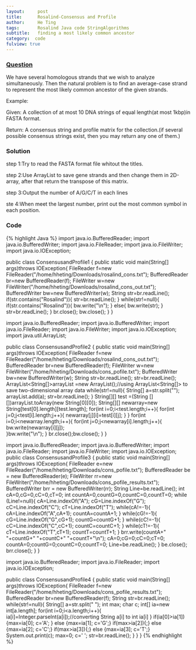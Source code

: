 ```yaml
---
layout:     post
title:      Rosalind-Consensus and Profile
author:     He Ting
tags:       Rosalind Java code StringAlgorithms
subtitle:   finding a most likely common ancestor
category:  code
fulview: true
---
```

### [Question](http://rosalind.info/problems/cons/)
We have several homologous strands that we wish to analyze simultaneously. Then the natural problem is to find an average-case strand to represent the most likely common ancestor of the given strands.

Example:

Given: A collection of at most 10 DNA strings of equal length(at most 1kbp)in FASTA format.

Return: A consensus string and profile matrix for the collection.(if several possible consensus strings exist, then you may return any one of them.)

### Solution
step 1:Try to read the FASTA format file whitout the titles.

step 2:Use ArrayList to save gene strands and then change them in 2D-array, after that return the transpose of this matrix.

step 3:Output the number of A/G/C/T in each lines

ste 4:When meet the largest number, print out the most common symbol in each position.

### Code
{% highlight Java %}
import java.io.BufferedReader;
import java.io.BufferedWriter;
import java.io.FileReader;
import java.io.FileWriter;
import java.io.IOException;

public class ConsensusandProfile1 {
public static void main(String[] args)throws IOException{
	FileReader f=new FileReader("/home/hheting/Downloads/rosalind_cons.txt");
	BufferedReader br=new BufferedReader(f);
	FileWriter w=new FileWriter("/home/hheting/Downloads/rosalind_cons_out.txt");
	BufferedWriter bw=new BufferedWriter(w);
	String str=br.readLine();
	if(str.contains("Rosalind")){
		str=br.readLine();
	}
	while(str!=null){
		if(str.contains("Rosalind")){
			bw.write("\n");
		}
		else{
			bw.write(str);
		}
		str=br.readLine();
	}
	br.close();
	bw.close();
}
}


import java.io.BufferedReader;
import java.io.BufferedWriter;
import java.io.FileReader;
import java.io.FileWriter;
import java.io.IOException;
import java.util.ArrayList;

public class ConsensusandProfile2 {
public static void main(String[] args)throws IOException{
	FileReader f=new FileReader("/home/hheting/Downloads/rosalind_cons_out.txt");
	BufferedReader br=new BufferedReader(f);
	FileWriter w=new FileWriter("/home/hheting/Downloads/cons_pofile.txt");
	BufferedWriter bw=new BufferedWriter(w);
	String str=br.readLine();
	str=br.readLine();
	ArrayList<String[]>arrayList =new ArrayList();//using ArrayList<String[]> to save two-dimensional array data
	while(str!=null){
		String[] a=str.split("");
			arrayList.add(a);
			str=br.readLine();
	}
	String[][] test =(String [][])arrayList.toArray(new String[0][0]);
	String[][] newarray=new String[test[0].length][test.length];
	for(int i=0;i<test.length;i++){
		for(int j=0;j<test[i].length;j++){
			newarray[j][i]=test[i][j];
			}
	}
	for(int i=0;i<newarray.length;i++){
		for(int j=0;j<newarray[i].length;j++){
			bw.write(newarray[i][j]);	
		}bw.write("\n");
	}
	br.close();bw.close();
}
}


import java.io.BufferedReader;
import java.io.BufferedWriter;
import java.io.FileReader;
import java.io.FileWriter;
import java.io.IOException;
public class ConsensusandProfile3 {
	public static void main(String[] args)throws IOException{
	FileReader e=new FileReader("/home/hheting/Downloads/cons_pofile.txt");
	BufferedReader be = new BufferedReader(e);
	FileWriter rr=new FileWriter("/home/hheting/Downloads/cons_pofile_results.txt");
	BufferedWriter brr = new BufferedWriter(rr);
	String Line=be.readLine();
	int cA=0,cG=0,cC=0,cT=0;
	int countA=0,countG=0,countC=0,countT=0;
	while (Line!=null){
		cA=Line.indexOf("A");
		cG=Line.indexOf("G");
		cC=Line.indexOf("C");
		cT=Line.indexOf("T");
		while(cA!=-1){
			cA=Line.indexOf("A",cA+1);
			countA=countA+1;
		}
		while(cG!=-1){
			cG=Line.indexOf("G",cG+1);
			countG=countG+1;
		}
		while(cC!=-1){
			cC=Line.indexOf("C",cC+1);
			countC=countC+1;
		}
		while(cT!=-1){
			cT=Line.indexOf("T",cT+1);
			countT=countT+1;
		}
		brr.write(countA+" "+countG+" "+countC+" "+countT+"\n");
		cA=0;cG=0;cC=0;cT=0;
		countA=0;countG=0;countC=0;countT=0;
		Line=be.readLine();
	}
	be.close();
	brr.close();
	}
}


import java.io.BufferedReader;
import java.io.FileReader;
import java.io.IOException;

public class ConsensusandProfile4 {
public static void main(String[] args)throws IOException{
	FileReader f=new FileReader("/home/hheting/Downloads/cons_pofile_results.txt");
	BufferedReader br=new BufferedReader(f);
	String str=br.readLine();
	while(str!=null){
		String[] a=str.split(" ");
		int max;
		char c;
		int[] ia=new int[a.length];
		for(int i=0;i<a.length;i++){
			ia[i]=Integer.parseInt(a[i]);//converting String a[i] to int ia[i]
		}
		if(ia[0]>ia[1]){max=ia[0]; c='A'; }
		else {max=ia[1]; c='G';}
		if(max>ia[2]){;}
		else {max=ia[2]; c='C';}
		if(max>ia[3]){;}
		else {max=ia[3]; c='T';}
		System.out.print(c);
		max=0;
		c=' ';
		str=br.readLine();
	}
} 
}
{% endhighlight %}
